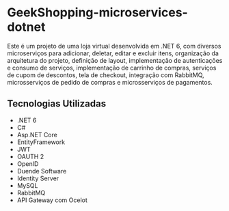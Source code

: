 # GeekShopping-microservices-dotnet

Este é um projeto de uma loja virtual desenvolvida em .NET 6, com diversos microserviços para adicionar, deletar, editar e excluir itens, organização da arquitetura do projeto, definição de layout, implementação de autenticações e consumo de serviços, implementação de carrinho de compras, serviços de cupom de descontos, tela de checkout, integração com RabbitMQ, microsserviços de pedido de compras e microsserviços de pagamentos.

## Tecnologias Utilizadas
- .NET 6
- C#
- Asp.NET Core
- EntityFramework
- JWT
- OAUTH 2
- OpenID
- Duende Software
- Identity Server
- MySQL
- RabbitMQ
- API Gateway com Ocelot
